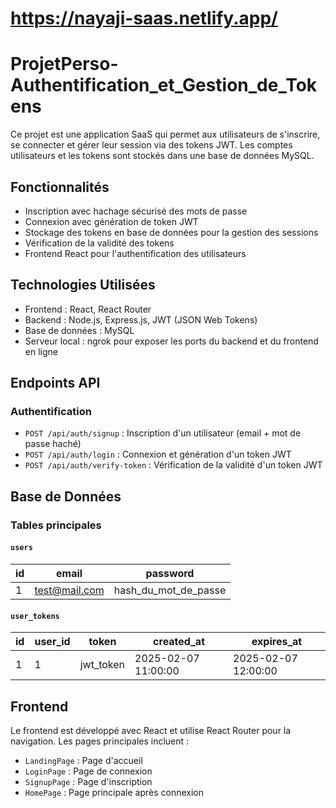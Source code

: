 # https://nayaji-saas.netlify.app/

# ProjetPerso-Authentification_et_Gestion_de_Tokens
Ce projet est une application SaaS qui permet aux utilisateurs de s'inscrire, se connecter et gérer leur session via des tokens JWT. Les comptes utilisateurs et les tokens sont stockés dans une base de données MySQL.

## Fonctionnalités
- Inscription avec hachage sécurisé des mots de passe
- Connexion avec génération de token JWT
- Stockage des tokens en base de données pour la gestion des sessions
- Vérification de la validité des tokens
- Frontend React pour l'authentification des utilisateurs

## Technologies Utilisées
- Frontend : React, React Router
- Backend : Node.js, Express.js, JWT (JSON Web Tokens)
- Base de données : MySQL
- Serveur local : ngrok pour exposer les ports du backend et du frontend en ligne

## Endpoints API
### Authentification
- `POST /api/auth/signup` : Inscription d'un utilisateur (email + mot de passe haché)
- `POST /api/auth/login` : Connexion et génération d'un token JWT
- `POST /api/auth/verify-token` : Vérification de la validité d'un token JWT

## Base de Données
### Tables principales
#### `users`
| id  | email       | password          |
|-----|------------|-------------------|
| 1   | test@mail.com | hash_du_mot_de_passe |

#### `user_tokens`
| id  | user_id | token       | created_at          | expires_at          |
|-----|---------|------------|---------------------|---------------------|
| 1   | 1       | jwt_token  | 2025-02-07 11:00:00 |2025-02-07 12:00:00 |

## Frontend
Le frontend est développé avec React et utilise React Router pour la navigation. Les pages principales incluent :
- `LandingPage` : Page d'accueil
- `LoginPage` : Page de connexion
- `SignupPage` : Page d'inscription
- `HomePage` : Page principale après connexion

